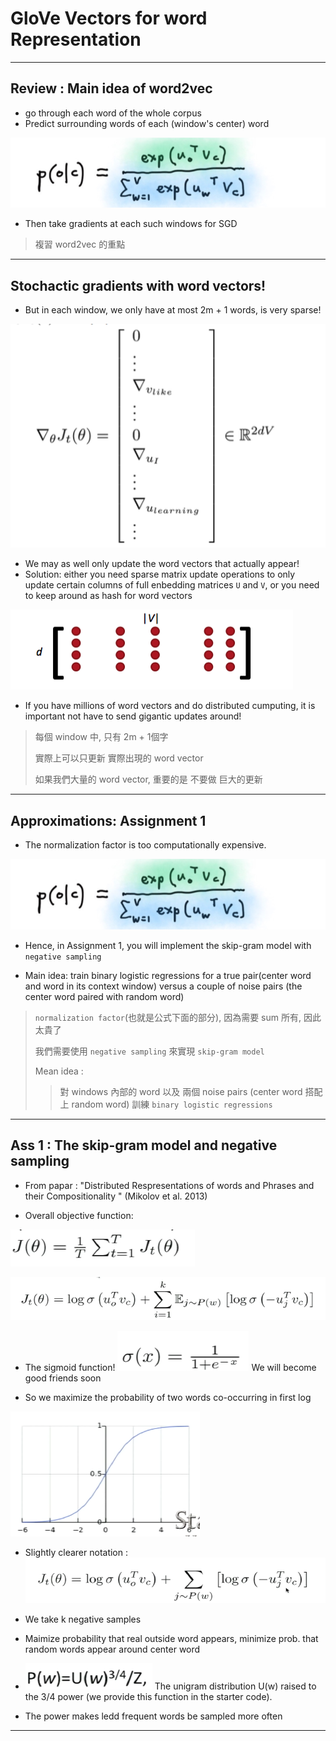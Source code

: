 # GloVe Vectors for word Representation


---

## Review : Main idea of word2vec

- go through each word of the whole corpus
- Predict surrounding words of each (window's center)
	word
	
![](https://github.com/jneo8/CS224n/blob/master/images/wod2vec_2.png?raw=true)

	
- Then take gradients at each such windows for SGD

> 複習 word2vec 的重點

---

## Stochactic gradients with word vectors!

- But in each window, we only have at most 2m + 1 words, is very sparse!

![](https://github.com/jneo8/CS224n/blob/master/images/glove_1.png?raw=true)

- We may as well only update the word vectors that actually appear!
- Solution: 
	either you need sparse matrix update operations to only update certain columns of full enbedding matrices `U` and `V`, or you need to keep around as hash for word vectors


![](https://github.com/jneo8/CS224n/blob/master/images/glove_2.png?raw=true)


- If you have millions of word vectors and do distributed cumputing, it is important not have to send gigantic updates around!


> 每個 window 中, 只有 2m + 1個字
> 
> 實際上可以只更新 實際出現的 word vector
> 
> 如果我們大量的  word vector, 重要的是 不要做 巨大的更新

---

## Approximations: Assignment 1

- The normalization factor is too computationally expensive.


![](https://github.com/jneo8/CS224n/blob/master/images/wod2vec_2.png?raw=true)


- Hence, in Assignment 1, you will implement the skip-gram model with `negative sampling`

- Main idea: train binary logistic regressions for a true pair(center word and word in its context window) versus a couple of noise pairs (the center word paired with random word)

> `normalization factor`(也就是公式下面的部分), 因為需要 sum 所有, 因此太貴了
> 
> 我們需要使用  `negative sampling` 來實現 `skip-gram model`
> 
> Mean idea : 
> > 對 windows 內部的 word 以及 兩個  noise pairs (center word 搭配上 random word) 訓練  `binary logistic regressions`


---

## Ass 1 : The skip-gram model and negative sampling

- From papar : "Distributed Respresentations of words and Phrases and their Compositionality " (Mikolov et al. 2013)

- Overall objective function: 

![](https://github.com/jneo8/CS224n/blob/master/images/glove_3.png?raw=true)


![](https://github.com/jneo8/CS224n/blob/master/images/glove_4.png?raw=true)

- The sigmoid function! 
![](https://github.com/jneo8/CS224n/blob/master/images/glove_6.png?raw=true)
We will become good friends soon

- So we maximize the probability of two words co-occurring in first log 

 ![](https://github.com/jneo8/CS224n/blob/master/images/glove_5.png?raw=true)

- Slightly clearer notation : 
  ![](https://github.com/jneo8/CS224n/blob/master/images/glove_7.png?raw=true)
  
 - We take k negative samples
 - Maimize probability that real outside word appears, minimize prob. that random words appear around center word
 
 - ![](https://github.com/jneo8/CS224n/blob/master/images/glove_8.png?raw=true)
  	The unigram distribution U(w) raised to the 3/4 power (we provide this function in the starter code).
  	
  - The power makes ledd frequent words be sampled more often

---
  











	


